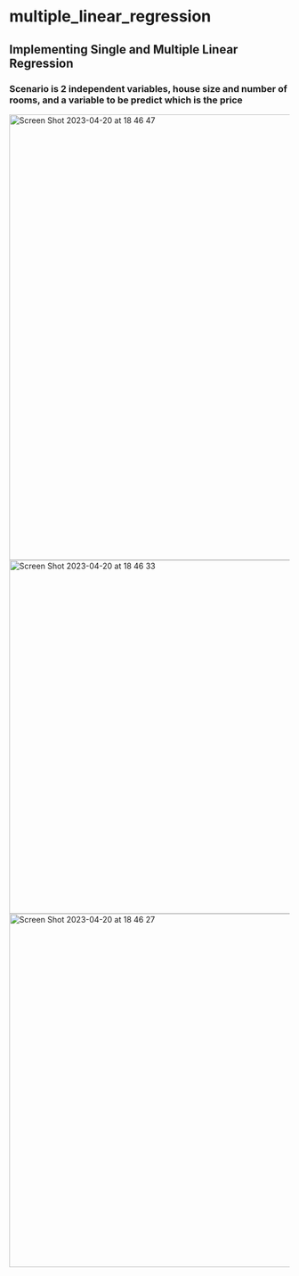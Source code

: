 # multiple_linear_regression


## Implementing Single and Multiple Linear Regression

### Scenario is 2 independent variables, house size and number of rooms, and a variable to be predict which is the price


<img width="799" alt="Screen Shot 2023-04-20 at 18 46 47" src="https://user-images.githubusercontent.com/32064166/233494765-36073c35-ee49-401c-b13d-295f9e0761b2.png">



<img width="634" alt="Screen Shot 2023-04-20 at 18 46 33" src="https://user-images.githubusercontent.com/32064166/233494789-15f9c2a3-4f37-467f-84f8-ae2f9d65d3fe.png">



<img width="634" alt="Screen Shot 2023-04-20 at 18 46 27" src="https://user-images.githubusercontent.com/32064166/233494797-61445ce4-c8bb-4528-bf88-398098a44713.png">
